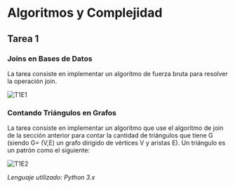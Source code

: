 # Algoritmos y Complejidad

## Tarea 1

### Joins en Bases de Datos

La tarea consiste en implementar un algoritmo de fuerza bruta para resolver la operación join.

![T1E1](https://i.imgur.com/sr8An6y.png)

### Contando Triángulos en Grafos

La tarea consiste en implementar un algoritmo que use el algoritmo de join de la sección anterior para contar la cantidad de triángulos que tiene G (siendo G= (V,E) un grafo dirigido de vértices V y aristas E). Un triángulo es un patrón como el siguiente:

![T1E2](https://i.imgur.com/ZKuoCYx.png)

*Lenguaje utilizado: Python 3.x*